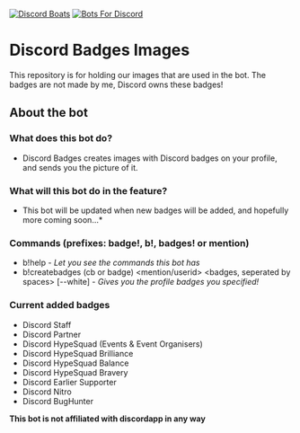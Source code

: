 [![Discord Boats](https://discord.boats/api/widget/480285315127443456)](https://discord.boats/bot/480285315127443456)
[![Bots For Discord](https://botsfordiscord.com/api/bot/480285315127443456/widget)](https://botsfordiscord.com/bots/480285315127443456)


# Discord Badges Images

This repository is for holding our images that are used in the bot.
The badges are not made by me, Discord owns these badges!

## About the bot

### What does this bot do?
* Discord Badges creates images with Discord badges on your profile, and sends you the picture of it.

### What will this bot do in the feature?
* This bot will be updated when new badges will be added, and hopefully more coming soon...*

### Commands (prefixes: badge!, b!, badges! or mention)
* b!help - *Let you see the commands this bot has*
* b!createbadges (cb or badge) <mention/userid> <badges, seperated by spaces> [--white] - *Gives you the profile badges you specified!*

### Current added badges
* Discord Staff
* Discord Partner
* Discord HypeSquad (Events & Event Organisers)
* Discord HypeSquad Brilliance
* Discord HypeSquad Balance
* Discord HypeSquad Bravery
* Discord Earlier Supporter
* Discord Nitro
* Discord BugHunter

__This bot is not affiliated with discordapp in any way__
